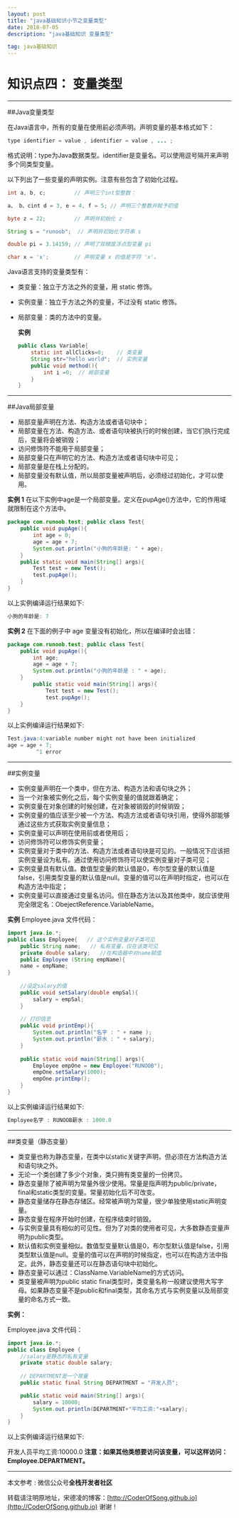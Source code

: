 ```yaml
---
layout: post
title: "java基础知识小节之变量类型"
date: 2018-07-05 
description: "java基础知识 变量类型"

tag: java基础知识 
---   
```


# 知识点四： 变量类型

----

##Java变量类型

在Java语言中，所有的变量在使用前必须声明。声明变量的基本格式如下：

```java
type identifier = value , identifier = value , ... ;
```

格式说明：type为Java数据类型。identifier是变量名。可以使用逗号隔开来声明多个同类型变量。

以下列出了一些变量的声明实例。注意有些包含了初始化过程。

```java
int a, b, c;         // 声明三个int型整数：

a、 b、cint d = 3, e = 4, f = 5; // 声明三个整数并赋予初值

byte z = 22;         // 声明并初始化 z

String s = "runoob";  // 声明并初始化字符串 s

double pi = 3.14159; // 声明了双精度浮点型变量 pi

char x = 'x';        // 声明变量 x 的值是字符 'x'。

```

Java语言支持的变量类型有：

- 类变量：独立于方法之外的变量，用 static 修饰。

- 实例变量：独立于方法之外的变量，不过没有 static 修饰。

- 局部变量：类的方法中的变量。

  **实例**

  ```java
  public class Variable{
      static int allClicks=0;    // 类变量    
      String str="hello world";  // 实例变量    
      public void method(){        
          int i =0;  // 局部变量   
      }
  }
  
  ```

  

-----------

##Java局部变量

- 局部变量声明在方法、构造方法或者语句块中；
- 局部变量在方法、构造方法、或者语句块被执行的时候创建，当它们执行完成后，变量将会被销毁；
- 访问修饰符不能用于局部变量；
- 局部变量只在声明它的方法、构造方法或者语句块中可见；
- 局部变量是在栈上分配的。
- 局部变量没有默认值，所以局部变量被声明后，必须经过初始化，才可以使用。

**实例 1**
在以下实例中age是一个局部变量。定义在pupAge()方法中，它的作用域就限制在这个方法中。

```java
package com.runoob.test; public class Test{   
    public void pupAge(){      
        int age = 0;      
        age = age + 7;     
        System.out.println("小狗的年龄是: " + age);  
	}     
	public static void main(String[] args){      
    	Test test = new Test();      
    	test.pupAge();   
	}
}
```

以上实例编译运行结果如下:

```java
小狗的年龄是: 7
```

**实例 2**
在下面的例子中 age 变量没有初始化，所以在编译时会出错：

```java
package com.runoob.test; public class Test{   
    public void pupAge(){      
        int age;      
        age = age + 7;      
        System.out.println("小狗的年龄是 : " + age);   
    }    
        public static void main(String[] args){      
            Test test = new Test();      
            test.pupAge();  
    }
}
```

以上实例编译运行结果如下:

```java
Test.java:4:variable number might not have been initialized
age = age + 7;
         ^1 error
```

-----------------------

##实例变量

- 实例变量声明在一个类中，但在方法、构造方法和语句块之外；
- 当一个对象被实例化之后，每个实例变量的值就跟着确定；
- 实例变量在对象创建的时候创建，在对象被销毁的时候销毁；
- 实例变量的值应该至少被一个方法、构造方法或者语句块引用，使得外部能够通过这些方式获取实例变量信息；
- 实例变量可以声明在使用前或者使用后；
- 访问修饰符可以修饰实例变量；
- 实例变量对于类中的方法、构造方法或者语句块是可见的。一般情况下应该把实例变量设为私有。通过使用访问修饰符可以使实例变量对子类可见；
- 实例变量具有默认值。数值型变量的默认值是0，布尔型变量的默认值是false，引用类型变量的默认值是null。变量的值可以在声明时指定，也可以在构造方法中指定；
- 实例变量可以直接通过变量名访问。但在静态方法以及其他类中，就应该使用完全限定名：ObejectReference.VariableName。

**实例**
Employee.java 文件代码：

```java
import java.io.*;
public class Employee{   // 这个实例变量对子类可见   
    public String name;   // 私有变量，仅在该类可见   
    private double salary;   //在构造器中对name赋值   
    public Employee (String empName){      
    name = empName;   
}   
    
    //设定salary的值   
    public void setSalary(double empSal){      
        salary = empSal;   
    }   
    
    // 打印信息   
    public void printEmp(){     
        System.out.println("名字 : " + name );      
        System.out.println("薪水 : " + salary);   
    }   
    
    public static void main(String[] args){      
        Employee empOne = new Employee("RUNOOB"); 
		empOne.setSalary(1000);     
        empOne.printEmp();  
    }
}
```

以上实例编译运行结果如下:

```java
Employee名字 : RUNOOB薪水 : 1000.0

```



-----------

##类变量（静态变量）

- 类变量也称为静态变量，在类中以static关键字声明，但必须在方法构造方法和语句块之外。
- 无论一个类创建了多少个对象，类只拥有类变量的一份拷贝。
- 静态变量除了被声明为常量外很少使用。常量是指声明为public/private，final和static类型的变量。常量初始化后不可改变。
- 静态变量储存在静态存储区。经常被声明为常量，很少单独使用static声明变量。
- 静态变量在程序开始时创建，在程序结束时销毁。
- 与实例变量具有相似的可见性。但为了对类的使用者可见，大多数静态变量声明为public类型。
- 默认值和实例变量相似。数值型变量默认值是0，布尔型默认值是false，引用类型默认值是null。变量的值可以在声明的时候指定，也可以在构造方法中指定。此外，静态变量还可以在静态语句块中初始化。
- 静态变量可以通过：ClassName.VariableName的方式访问。
- 类变量被声明为public static final类型时，类变量名称一般建议使用大写字母。如果静态变量不是public和final类型，其命名方式与实例变量以及局部变量的命名方式一致。

**实例：**

Employee.java 文件代码：

```java
import java.io.*; 
public class Employee {   
    //salary是静态的私有变量    
    private static double salary;    
    
    // DEPARTMENT是一个常量    
    public static final String DEPARTMENT = "开发人员";    

    public static void main(String[] args){    
        salary = 10000;        
        System.out.println(DEPARTMENT+"平均工资:"+salary);   
	}
}

```

以上实例编译运行结果如下:

开发人员平均工资:10000.0
**注意：如果其他类想要访问该变量，可以这样访问：Employee.DEPARTMENT。**

---------------

本文参考 : 微信公众号**全栈开发者社区** 

转载请注明原地址，宋德凌的博客：[http://CoderOfSong.github.io](http://CoderOfSong.github.io) 谢谢！